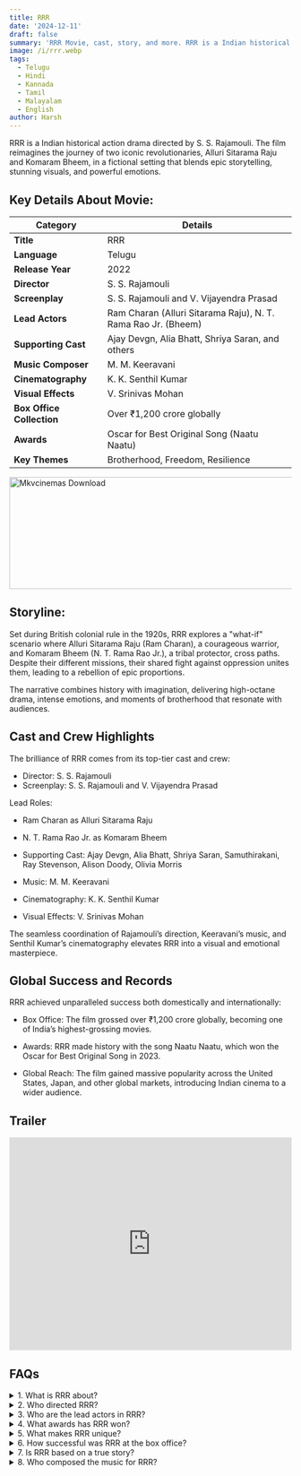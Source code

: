 ```yaml
---
title: RRR
date: '2024-12-11'
draft: false
summary: 'RRR Movie, cast, story, and more. RRR is a Indian historical action drama directed by S. S. Rajamouli.'
image: /i/rrr.webp
tags:
  - Telugu
  - Hindi
  - Kannada
  - Tamil
  - Malayalam
  - English
author: Harsh
---
```


RRR is a Indian historical action drama directed by S. S. Rajamouli. The film reimagines the journey of two iconic revolutionaries, Alluri Sitarama Raju and Komaram Bheem, in a fictional setting that blends epic storytelling, stunning visuals, and powerful emotions.

## Key Details About Movie:

| **Category**              | **Details**                                                   |
| ------------------------- | ------------------------------------------------------------- |
| **Title**                 | RRR                                                           |
| **Language**              | Telugu                                                        |
| **Release Year**          | 2022                                                          |
| **Director**              | S. S. Rajamouli                                               |
| **Screenplay**            | S. S. Rajamouli and V. Vijayendra Prasad                      |
| **Lead Actors**           | Ram Charan (Alluri Sitarama Raju), N. T. Rama Rao Jr. (Bheem) |
| **Supporting Cast**       | Ajay Devgn, Alia Bhatt, Shriya Saran, and others              |
| **Music Composer**        | M. M. Keeravani                                               |
| **Cinematography**        | K. K. Senthil Kumar                                           |
| **Visual Effects**        | V. Srinivas Mohan                                             |
| **Box Office Collection** | Over ₹1,200 crore globally                                    |
| **Awards**                | Oscar for Best Original Song (Naatu Naatu)                    |
| **Key Themes**            | Brotherhood, Freedom, Resilience                              |

<a href="https://mkvcinemas.buzz/bookmarks-list">
  <img src="/mkvcinemas-btn.webp" alt="Mkvcinemas Download" width="600" height="200" loading="lazy">
</a>

## Storyline:

Set during British colonial rule in the 1920s, RRR explores a "what-if" scenario where Alluri Sitarama Raju (Ram Charan), a courageous warrior, and Komaram Bheem (N. T. Rama Rao Jr.), a tribal protector, cross paths. Despite their different missions, their shared fight against oppression unites them, leading to a rebellion of epic proportions.

The narrative combines history with imagination, delivering high-octane drama, intense emotions, and moments of brotherhood that resonate with audiences.

## Cast and Crew Highlights

The brilliance of RRR comes from its top-tier cast and crew:

- Director: S. S. Rajamouli
- Screenplay: S. S. Rajamouli and V. Vijayendra Prasad

Lead Roles:

- Ram Charan as Alluri Sitarama Raju
- N. T. Rama Rao Jr. as Komaram Bheem
- Supporting Cast: Ajay Devgn, Alia Bhatt, Shriya Saran, Samuthirakani, Ray Stevenson, Alison Doody, Olivia Morris

- Music: M. M. Keeravani
- Cinematography: K. K. Senthil Kumar
- Visual Effects: V. Srinivas Mohan

The seamless coordination of Rajamouli’s direction, Keeravani’s music, and Senthil Kumar’s cinematography elevates RRR into a visual and emotional masterpiece.

## Global Success and Records

RRR achieved unparalleled success both domestically and internationally:

- Box Office: The film grossed over ₹1,200 crore globally, becoming one of India’s highest-grossing movies.

- Awards: RRR made history with the song Naatu Naatu, which won the Oscar for Best Original Song in 2023.

- Global Reach: The film gained massive popularity across the United States, Japan, and other global markets, introducing Indian cinema to a wider audience.

## Trailer

<iframe width="100%" height="380" src="https://www.youtube.com/embed/i4pjiLGUTtk" title={title} frameborder="0" allow="accelerometer; autoplay; clipboard-write; encrypted-media; gyroscope; picture-in-picture; web-share" referrerpolicy="strict-origin-when-cross-origin" allowfullscreen loading="lazy"></iframe>

## FAQs

<details>
  <summary>1. What is RRR about?</summary>
  <p>RRR is a fictional story about two Indian revolutionaries, Alluri Sitarama Raju and Komaram Bheem, and their fight against British colonial rule in the 1920s.</p>
</details>

<details>
  <summary>2. Who directed RRR?</summary>
  <p>The movie is directed by the renowned filmmaker S. S. Rajamouli.</p>
</details>

<details>
  <summary>3. Who are the lead actors in RRR?</summary>
  <p>The lead roles are played by Ram Charan as Alluri Sitarama Raju and N. T. Rama Rao Jr. as Komaram Bheem.</p>
</details>

<details>
  <summary>4. What awards has RRR won?</summary>
  <p>RRR won the Oscar for Best Original Song (Naatu Naatu) in 2023 and numerous other international awards.</p>
</details>

<details>
  <summary>5. What makes RRR unique?</summary>
  <p>The film stands out for its epic storytelling, stunning visual effects, breathtaking action, and the emotional portrayal of brotherhood and freedom.</p>
</details>

<details>
  <summary>6. How successful was RRR at the box office?</summary>
  <p>The film grossed over ₹1,200 crore globally, making it one of the highest-grossing Indian films.</p>
</details>

<details>
  <summary>7. Is RRR based on a true story?</summary>
  <p>While inspired by real-life revolutionaries, RRR is a fictionalized retelling that imagines a meeting between Alluri Sitarama Raju and Komaram Bheem.</p>
</details>

<details>
  <summary>8. Who composed the music for RRR?</summary>
  <p>The film's music was composed by the legendary M. M. Keeravani, including the iconic song Naatu Naatu.</p>
</details>
